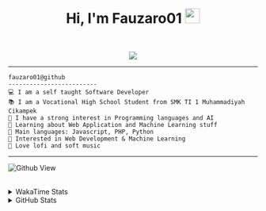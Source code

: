<h1 align="center">
Hi, I'm Fauzaro01
  <img src="https://media.giphy.com/media/hvRJCLFzcasrR4ia7z/giphy.gif" width="30"></h1>
<br/>

<p align="center">
  <a href="https://github.com/DenverCoder1/readme-typing-svg">
    <img src="https://readme-typing-svg.herokuapp.com?lines=Chill%20and%20Coding;Full+Stack+Web+Developer;Student;Software%20Develover;Always%20learning%20new%20things&center=true&width=380&height=45">
  </a>
</p>

<hr>

```
fauzaro01@github
-------------------------
💻 I am a self taught Software Developer
📚 I am a Vocational High School Student from SMK TI 1 Muhammadiyah Cikampek
📝 I have a strong interest in Programming languages and AI
🌱 Learning about Web Application and Machine Learning stuff
🌟 Main languages: Javascript, PHP, Python
🚩 Interested in Web Development & Machine Learning
🎵 Love lofi and soft music 
```

<hr>

![Github View](https://komarev.com/ghpvc/?username=fauzaro01&style=flat-square)
<br><br>
<details>
  <summary>
     WakaTime Stats
  </summary>
  <br>
  <!--START_SECTION:waka-->

```txt
From: 10 September 2021 - To: 16 January 2025

Total Time: 699 hrs 32 mins

JavaScript          215 hrs 8 mins  ███████▓░░░░░░░░░░░░░░░░░   30.76 %
PHP                 121 hrs 25 mins ████▒░░░░░░░░░░░░░░░░░░░░   17.36 %
HTML                86 hrs 39 mins  ███░░░░░░░░░░░░░░░░░░░░░░   12.39 %
EJS                 56 hrs 49 mins  ██░░░░░░░░░░░░░░░░░░░░░░░   08.12 %
Blade Template      56 hrs 20 mins  ██░░░░░░░░░░░░░░░░░░░░░░░   08.06 %
Java                41 hrs 50 mins  █▒░░░░░░░░░░░░░░░░░░░░░░░   05.98 %
CSS                 32 hrs 4 mins   █░░░░░░░░░░░░░░░░░░░░░░░░   04.58 %
JSON                29 hrs 38 mins  █░░░░░░░░░░░░░░░░░░░░░░░░   04.24 %
Python              13 hrs 26 mins  ▒░░░░░░░░░░░░░░░░░░░░░░░░   01.92 %
Other               5 hrs 57 mins   ▒░░░░░░░░░░░░░░░░░░░░░░░░   00.85 %
```

<!--END_SECTION:waka-->
</details>
<details>
  <summary>
    GitHub Stats
  </summary>
  <br>
  <div align="center">
    <img src="https://github-readme-stats.vercel.app/api?username=Fauzaro01&show_icons=true&theme=algolia" alt="Fauzaro01's GitHub Stats" style="margin: 20px;" />
    <img src="https://github-readme-streak-stats.herokuapp.com/?user=Fauzaro01&theme=algolia" alt="Fauzaro01's GitHub Streak" style="margin: 20px;" />
  </div>

  <div align="center">
    <img src="https://github-readme-stats.vercel.app/api?username=Fauzaro01&show_icons=true&locale=en&count_private=true&hide_rank=true&custom_title=My%20GitHub%20Stats&disable_animations=true&theme=algolia" alt="Fauzaro01's Stars" style="margin: 20px;" />
    <img src="https://github-readme-stats.vercel.app/api/top-langs/?username=Fauzaro01&langs_count=8&theme=algolia&layout=compact" alt="Top Languages" style="margin: 20px;" />
  </div>
</details>
